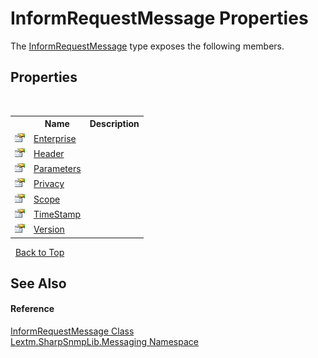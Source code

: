 # InformRequestMessage Properties
 

The <a href="T_Lextm_SharpSnmpLib_Messaging_InformRequestMessage">InformRequestMessage</a> type exposes the following members.


## Properties
&nbsp;<table><tr><th></th><th>Name</th><th>Description</th></tr><tr><td>![Public property](media/pubproperty.gif "Public property")</td><td><a href="P_Lextm_SharpSnmpLib_Messaging_InformRequestMessage_Enterprise">Enterprise</a></td><td /></tr><tr><td>![Public property](media/pubproperty.gif "Public property")</td><td><a href="P_Lextm_SharpSnmpLib_Messaging_InformRequestMessage_Header">Header</a></td><td /></tr><tr><td>![Public property](media/pubproperty.gif "Public property")</td><td><a href="P_Lextm_SharpSnmpLib_Messaging_InformRequestMessage_Parameters">Parameters</a></td><td /></tr><tr><td>![Public property](media/pubproperty.gif "Public property")</td><td><a href="P_Lextm_SharpSnmpLib_Messaging_InformRequestMessage_Privacy">Privacy</a></td><td /></tr><tr><td>![Public property](media/pubproperty.gif "Public property")</td><td><a href="P_Lextm_SharpSnmpLib_Messaging_InformRequestMessage_Scope">Scope</a></td><td /></tr><tr><td>![Public property](media/pubproperty.gif "Public property")</td><td><a href="P_Lextm_SharpSnmpLib_Messaging_InformRequestMessage_TimeStamp">TimeStamp</a></td><td /></tr><tr><td>![Public property](media/pubproperty.gif "Public property")</td><td><a href="P_Lextm_SharpSnmpLib_Messaging_InformRequestMessage_Version">Version</a></td><td /></tr></table>&nbsp;
<a href="#informrequestmessage-properties">Back to Top</a>

## See Also


#### Reference
<a href="T_Lextm_SharpSnmpLib_Messaging_InformRequestMessage">InformRequestMessage Class</a><br /><a href="N_Lextm_SharpSnmpLib_Messaging">Lextm.SharpSnmpLib.Messaging Namespace</a><br />